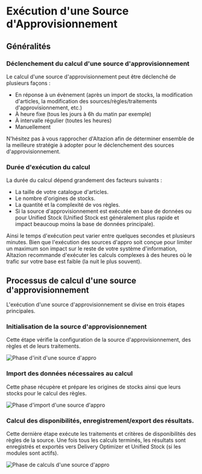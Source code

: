 # Exécution d'une Source d'Approvisionnement

## Généralités

### Déclenchement du calcul d'une source d'approvisionnement

Le calcul d'une source d'approvisionnement peut être déclenché de plusieurs façons :
- En réponse à un évènement (après un import de stocks, la modification d'articles, la modification des sources/règles/traitements d'approvisionnement, etc.)
- À heure fixe (tous les jours à 6h du matin par exemple)
- À intervalle régulier (toutes les heures)
- Manuellement

N'hésitez pas à vous rapprocher d'Altazion afin de déterminer ensemble de la meilleure stratégie à adopter pour le déclenchement des sources d'approvisionnement.

### Durée d'exécution du calcul

La durée du calcul dépend grandement des facteurs suivants :
- La taille de votre catalogue d'articles.
- Le nombre d'origines de stocks.
- La quantité et la complexité de vos règles.
- Si la source d'approvisionnement est exécutée en base de données ou pour Unified Stock (Unified Stock est généralement plus rapide et impact beaucoup moins la base de données principale).

Ainsi le temps d'exécution peut varier entre quelques secondes et plusieurs minutes. Bien que l'exécution des sources d'appro soit conçue pour limiter un maximum son impact sur le reste de votre système d'information, Altazion recommande d'exécuter les calculs complexes à des heures où le trafic sur votre base est faible (la nuit le plus souvent).

## Processus de calcul d'une source d'approvisionnement

L'exécution d'une source d'approvisionnement se divise en trois étapes principales.

### Initialisation de la source d'approvisionnement
Cette étape vérifie la configuration de la source d'approvisionnement, des règles et de leurs traitements.

![Phase d'init d'une source d'appro](img/TraitementSourceApproInit.png)

### Import des données nécessaires au calcul
Cette phase récupère et prépare les origines de stocks ainsi que leurs stocks pour le calcul des règles.

![Phase d'import d'une source d'appro](img/TraitementSourceApproImports.png)

### Calcul des disponibilités, enregistrement/export des résultats.
Cette dernière étape exécute les traitements et critères de disponibilités des règles de la source. Une fois tous les calculs terminés, les résultats sont enregistrés et exportés vers Delivery Optimizer et Unified Stock (si les modules sont actifs).

![Phase de calculs d'une source d'appro](img/TraitementSourceApproCalculs.png)